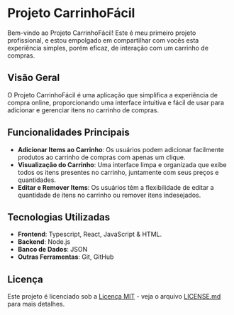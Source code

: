 # Projeto CarrinhoFácil

Bem-vindo ao Projeto CarrinhoFácil! Este é meu primeiro projeto profissional, e estou empolgado em compartilhar com vocês esta experiência simples, porém eficaz, de interação com um carrinho de compras.

## Visão Geral

O Projeto CarrinhoFácil é uma aplicação que simplifica a experiência de compra online, proporcionando uma interface intuitiva e fácil de usar para adicionar e gerenciar itens no carrinho de compras.

## Funcionalidades Principais

- **Adicionar Items ao Carrinho**: Os usuários podem adicionar facilmente produtos ao carrinho de compras com apenas um clique.
- **Visualização do Carrinho**: Uma interface limpa e organizada que exibe todos os itens presentes no carrinho, juntamente com seus preços e quantidades.
- **Editar e Remover Items**: Os usuários têm a flexibilidade de editar a quantidade de itens no carrinho ou remover itens indesejados.

## Tecnologias Utilizadas


- **Frontend**: Typescript, React, JavaScript & HTML.  
- **Backend**: Node.js
- **Banco de Dados**: JSON
- **Outras Ferramentas**: Git, GitHub

## Licença

Este projeto é licenciado sob a [Licença MIT](https://opensource.org/licenses/MIT) - veja o arquivo [LICENSE.md](LICENSE.md) para mais detalhes.
